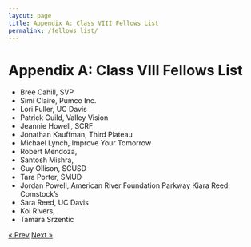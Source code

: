 ```yaml
---
layout: page
title: Appendix A: Class VIII Fellows List
permalink: /fellows_list/
---
```

# Appendix A: Class VIII Fellows List

* Bree Cahill, SVP
* Simi Claire, Pumco Inc.
* Lori Fuller, UC Davis
* Patrick Guild, Valley Vision
* Jeannie Howell, SCRF
* Jonathan Kauffman, Third Plateau
* Michael Lynch, Improve Your Tomorrow
* Robert Mendoza,
* Santosh Mishra,
* Guy Ollison, SCUSD
* Tara Porter, SMUD
* Jordan Powell, American River Foundation Parkway Kiara Reed, Comstock’s
* Sara Reed, UC Davis
* Koi Rivers,
* Tamara Srzentic

<!-- Pagination -->
<div class="pagination">
  <a class="pagination-item older" href="{{ site.baseurl }}/">&laquo; Prev</a>
  <a class="pagination-item newer" href="{{ site.baseurl }}/assess">Next &raquo;</a>
</div>
